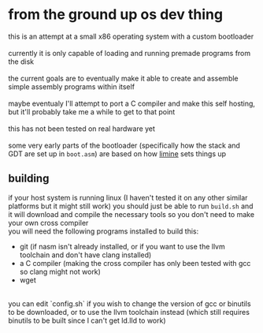 # from the ground up os dev thing

this is an attempt at a small x86 operating system with a custom bootloader<br>
<br>
currently it is only capable of loading and running premade programs from the disk<br>
<br>
the current goals are to eventually make it able to create and assemble simple assembly programs within itself<br>
<br>
maybe eventualy I'll attempt to port a C compiler and make this self hosting, but it'll probably take me a while to get to that point<br>
<br>
this has not been tested on real hardware yet<br>
<br>
some very early parts of the bootloader (specifically how the stack and GDT are set up in `boot.asm`) are based on how [limine](https://limine-bootloader.org/) sets things up<br>

## building

if your host system is running linux (I haven't tested it on any other similar platforms but it might still work) you should just be able to run `build.sh` and it will download and compile the necessary tools so you don't need to make your own cross compiler<br>
you will need the following programs installed to build this:
 - git (if nasm isn't already installed, or if you want to use the llvm toolchain and don't have clang installed)
 - a C compiler (making the cross compiler has only been tested with gcc so clang might not work)
 - wget
<br>
you can edit `config.sh` if you wish to change the version of gcc or binutils to be downloaded, or to use the llvm toolchain instead (which still requires binutils to be built since I can't get ld.lld to work)<br>


